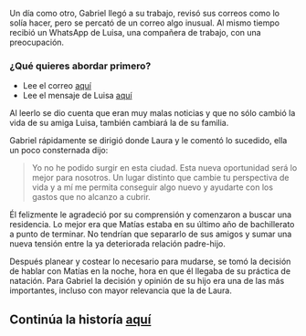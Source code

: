 Un día como otro, Gabriel llegó a su trabajo, revisó sus correos como lo solía hacer, pero se percató
de un correo algo inusual. Al mismo tiempo recibió un WhatsApp de Luisa, una compañera de trabajo,
con una preocupación.

### ¿Qué quieres abordar primero?
- Lee el correo [aquí](correorrhh.md)
- Lee el mensaje de Luisa [aquí](msj_luisa.md)


Al leerlo se dio cuenta que eran muy malas noticias y que no sólo cambió la vida de su amiga
Luisa, también cambiará la de su familia.

Gabriel rápidamente se dirigió donde Laura y le comentó lo sucedido, ella un poco consternada dijo:
> Yo no he podido surgir en esta ciudad. Esta nueva oportunidad será lo mejor para nosotros.
> Un lugar distinto que cambie tu perspectiva de vida y a mí me permita conseguir
> algo nuevo y ayudarte con los gastos que no alcanzo a cubrir.

Él felizmente le agradeció por su comprensión y comenzaron a buscar una residencia.
Lo mejor era que Matías estaba en su último año de bachillerato a punto de terminar.
No tendrían que separarlo de sus amigos y sumar una nueva tensión entre la ya deteriorada
relación padre-hijo.

Después planear y costear lo necesario para mudarse, se tomó la decisión de hablar con Matías en la noche,
hora en que él llegaba de su práctica de natación.
Para Gabriel la decisión y opinión de su hijo era una de las más importantes,
incluso con mayor relevancia que la de Laura.

## Continúa la historía [aquí](pagina-cinco.md)
